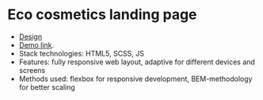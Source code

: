 # Eco cosmetics landing page
- [Design](https://www.figma.com/file/Fz588JKGuPS2Bk21De4KE5/brand_of_eco-cosmetics-(Edit)?node-id=1%3A2
)
- [Demo link](https://sergiy-fartushniak.github.io/Eco_cosmetics/).
- Stack technologies: HTML5, SCSS, JS
- Features: fully responsive web layout, adaptive for different devices and screens
- Methods used: flexbox for responsive development, BEM-methodology for better scaling
